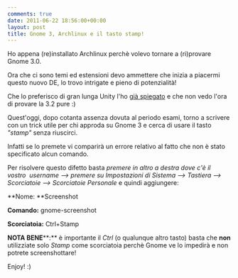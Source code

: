 ```yaml
---
comments: true
date: 2011-06-22 18:56:00+00:00
layout: post
title: Gnome 3, Archlinux e il tasto stamp!
---
```


Ho appena (re)installato Archlinux perchè volevo tornare a (ri)provare Gnome 3.0.

Ora che ci sono temi ed estensioni devo ammettere che inizia a piacermi questo nuovo DE, lo trovo intrigate e pieno di potenzialità!

Che lo preferisco di gran lunga Unity l'ho [già spiegato](http://www.polslinux.it/2011/unity-o-gnome-shell/) e che non vedo l'ora di provare la 3.2 pure :)

Quest'oggi, dopo cotanta assenza dovuta al periodo esami, torno a scrivere con un trick utile per chi approda su Gnome 3 e cerca di usare il tasto _"stamp"_ senza riuscirci.

Infatti se lo premete vi comparirà un errore relativo al fatto che non è stato specificato alcun comando.

Per risolvere questo difetto basta _premere in altro a destra dove c'è il vostro  username --> premere su Impostazioni di Sistema --> Tastiera --> Scorciatoie --> Scorciatoie Personale_ e quindi aggiungere:


**Nome: **Screenshot




**Comando:** gnome-screenshot




**Scorciatoia:** Ctrl+Stamp


**NOTA BENE****:** è importante il _Ctrl_ (o qualunque altro tasto) basta che **non** utilizziate solo _Stamp_ come scorciatoia perchè Gnome ve lo impedirà e non potrete screenshottare!

Enjoy! :)
